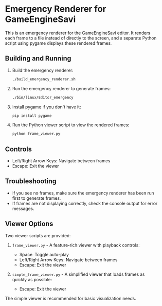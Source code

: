 # Emergency Renderer for GameEngineSavi

This is an emergency renderer for the GameEngineSavi editor. It renders each frame to a file instead of directly to the screen, and a separate Python script using pygame displays these rendered frames.

## Building and Running

1. Build the emergency renderer:
   ```bash
   ./build_emergency_renderer.sh
   ```

2. Run the emergency renderer to generate frames:
   ```bash
   ./bin/linux/Editor_emergency
   ```

3. Install pygame if you don't have it:
   ```bash
   pip install pygame
   ```

4. Run the Python viewer script to view the rendered frames:
   ```bash
   python frame_viewer.py
   ```

## Controls

- Left/Right Arrow Keys: Navigate between frames
- Escape: Exit the viewer

## Troubleshooting

- If you see no frames, make sure the emergency renderer has been run first to generate frames.
- If frames are not displaying correctly, check the console output for error messages.

## Viewer Options

Two viewer scripts are provided:

1. `frame_viewer.py` - A feature-rich viewer with playback controls:
   - Space: Toggle auto-play
   - Left/Right Arrow Keys: Navigate between frames
   - Escape: Exit the viewer

2. `simple_frame_viewer.py` - A simplified viewer that loads frames as quickly as possible:
   - Escape: Exit the viewer

The simple viewer is recommended for basic visualization needs.
